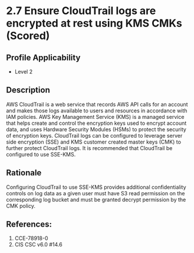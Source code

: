 # 2.7 Ensure CloudTrail logs are encrypted at rest using KMS CMKs (Scored)

## Profile Applicability

- Level 2

## Description

AWS CloudTrail is a web service that records AWS API calls for an account and makes those logs available to users and resources in accordance with IAM policies. AWS Key Management Service (KMS) is a managed service that helps create and control the encryption keys used to encrypt account data, and uses Hardware Security Modules (HSMs) to protect the security of encryption keys. CloudTrail logs can be configured to leverage server side encryption (SSE) and KMS customer created master keys (CMK) to further protect CloudTrail logs. It is recommended that CloudTrail be configured to use
SSE-KMS.

## Rationale

Configuring CloudTrail to use SSE-KMS provides additional confidentiality controls on log data as a given user must have S3 read permission on the corresponding log bucket and must be granted decrypt permission by the CMK policy.

## References:

1. CCE-78918-0
2. CIS CSC v6.0 #14.6